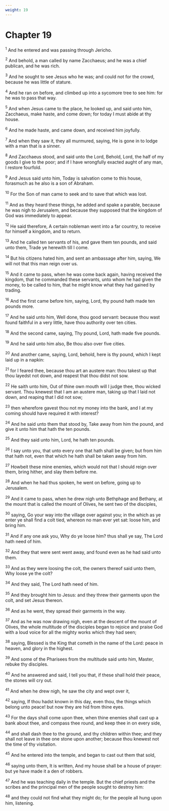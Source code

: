 ```yaml
---
weight: 19
---
```


# Chapter 19

<sup>1</sup> And he entered and was passing through Jericho. 

<sup>2</sup> And behold, a man called by name Zacchaeus; and he was a chief publican, and he was rich. 

<sup>3</sup> And he sought to see Jesus who he was; and could not for the crowd, because he was little of stature. 

<sup>4</sup> And he ran on before, and climbed up into a sycomore tree to see him: for he was to pass that way. 

<sup>5</sup> And when Jesus came to the place, he looked up, and said unto him, Zacchaeus, make haste, and come down; for today I must abide at thy house. 

<sup>6</sup> And he made haste, and came down, and received him joyfully. 

<sup>7</sup> And when they saw it, they all murmured, saying, He is gone in to lodge with a man that is a sinner. 

<sup>8</sup> And Zacchaeus stood, and said unto the Lord, Behold, Lord, the half of my goods I give to the poor; and if I have wrongfully exacted aught of any man, I restore fourfold. 

<sup>9</sup> And Jesus said unto him, Today is salvation come to this house, forasmuch as he also is a son of Abraham. 

<sup>10</sup> For the Son of man came to seek and to save that which was lost. 

<sup>11</sup> And as they heard these things, he added and spake a parable, because he was nigh to Jerusalem, and because they supposed that the kingdom of God was immediately to appear. 

<sup>12</sup> He said therefore, A certain nobleman went into a far country, to receive for himself a kingdom, and to return. 

<sup>13</sup> And he called ten servants of his, and gave them ten pounds, and said unto them, Trade ye herewith till I come. 

<sup>14</sup> But his citizens hated him, and sent an ambassage after him, saying, We will not that this man reign over us. 

<sup>15</sup> And it came to pass, when he was come back again, having received the kingdom, that he commanded these servants, unto whom he had given the money, to be called to him, that he might know what they had gained by trading. 

<sup>16</sup> And the first came before him, saying, Lord, thy pound hath made ten pounds more. 

<sup>17</sup> And he said unto him, Well done, thou good servant: because thou wast found faithful in a very little, have thou authority over ten cities. 

<sup>18</sup> And the second came, saying, Thy pound, Lord, hath made five pounds. 

<sup>19</sup> And he said unto him also, Be thou also over five cities. 

<sup>20</sup> And another came, saying, Lord, behold, here is thy pound, which I kept laid up in a napkin: 

<sup>21</sup> for I feared thee, because thou art an austere man: thou takest up that thou layedst not down, and reapest that thou didst not sow. 

<sup>22</sup> He saith unto him, Out of thine own mouth will I judge thee, thou wicked servant. Thou knewest that I am an austere man, taking up that I laid not down, and reaping that I did not sow; 

<sup>23</sup> then wherefore gavest thou not my money into the bank, and I at my coming should have required it with interest? 

<sup>24</sup> And he said unto them that stood by, Take away from him the pound, and give it unto him that hath the ten pounds. 

<sup>25</sup> And they said unto him, Lord, he hath ten pounds. 

<sup>26</sup> I say unto you, that unto every one that hath shall be given; but from him that hath not, even that which he hath shall be taken away from him. 

<sup>27</sup> Howbeit these mine enemies, which would not that I should reign over them, bring hither, and slay them before me. 

<sup>28</sup> And when he had thus spoken, he went on before, going up to Jerusalem. 

<sup>29</sup> And it came to pass, when he drew nigh unto Bethphage and Bethany, at the mount that is called the mount of Olives, he sent two of the disciples, 

<sup>30</sup> saying, Go your way into the village over against you; in the which as ye enter ye shall find a colt tied, whereon no man ever yet sat: loose him, and bring him. 

<sup>31</sup> And if any one ask you, Why do ye loose him? thus shall ye say, The Lord hath need of him. 

<sup>32</sup> And they that were sent went away, and found even as he had said unto them. 

<sup>33</sup> And as they were loosing the colt, the owners thereof said unto them, Why loose ye the colt? 

<sup>34</sup> And they said, The Lord hath need of him. 

<sup>35</sup> And they brought him to Jesus: and they threw their garments upon the colt, and set Jesus thereon. 

<sup>36</sup> And as he went, they spread their garments in the way. 

<sup>37</sup> And as he was now drawing nigh, even at the descent of the mount of Olives, the whole multitude of the disciples began to rejoice and praise God with a loud voice for all the mighty works which they had seen; 

<sup>38</sup> saying, Blessed is the King that cometh in the name of the Lord: peace in heaven, and glory in the highest. 

<sup>39</sup> And some of the Pharisees from the multitude said unto him, Master, rebuke thy disciples. 

<sup>40</sup> And he answered and said, I tell you that, if these shall hold their peace, the stones will cry out. 

<sup>41</sup> And when he drew nigh, he saw the city and wept over it, 

<sup>42</sup> saying, If thou hadst known in this day, even thou, the things which belong unto peace! but now they are hid from thine eyes. 

<sup>43</sup> For the days shall come upon thee, when thine enemies shall cast up a bank about thee, and compass thee round, and keep thee in on every side, 

<sup>44</sup> and shall dash thee to the ground, and thy children within thee; and they shall not leave in thee one stone upon another; because thou knewest not the time of thy visitation. 

<sup>45</sup> And he entered into the temple, and began to cast out them that sold, 

<sup>46</sup> saying unto them, It is written, And my house shall be a house of prayer: but ye have made it a den of robbers. 

<sup>47</sup> And he was teaching daily in the temple. But the chief priests and the scribes and the principal men of the people sought to destroy him: 

<sup>48</sup> and they could not find what they might do; for the people all hung upon him, listening. 


